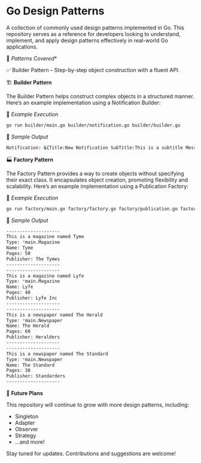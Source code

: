# Go Design Patterns

A collection of commonly used design patterns implemented in Go. This repository serves as a reference for developers looking to understand, implement, and apply design patterns effectively in real-world Go applications.

🚀 *Patterns Covered**

✅ Builder Pattern – Step-by-step object construction with a fluent API.

🏗 **Builder Pattern**

The Builder Pattern helps construct complex objects in a structured manner. Here’s an example implementation using a Notification Builder:

📌 *Example Execution*

```bash
go run builder/main.go builder/notification.go builder/builder.go
```

📜 *Sample Output*

```bash
Notification: &{Title:New Notification SubTitle:This is a subtitle Message:This is a basic notification Image:image.jpg Icon:icon.png Priority:5 Type:alert}
```

🏭 **Factory Pattern**

The Factory Pattern provides a way to create objects without specifying their exact class. It encapsulates object creation, promoting flexibility and scalability. Here’s an example implementation using a Publication Factory:

📌 *Example Execution*

```bash
go run factory/main.go factory/factory.go factory/publication.go factory/newspaper.go factory/magazine.go
```

📜 *Sample Output*

```bash
--------------------
This is a magazine named Tyme
Type: *main.Magazine
Name: Tyme
Pages: 50
Publisher: The Tymes
--------------------
--------------------
This is a magazine named Lyfe
Type: *main.Magazine
Name: Lyfe
Pages: 40
Publisher: Lyfe Inc
--------------------
--------------------
This is a newspaper named The Herald
Type: *main.Newspaper
Name: The Herald
Pages: 60
Publisher: Heralders
--------------------
--------------------
This is a newspaper named The Standard
Type: *main.Newspaper
Name: The Standard
Pages: 30
Publisher: Standarders
--------------------
```

📌 **Future Plans**

This repository will continue to grow with more design patterns, including:
- Singleton
- Adapter
- Observer
- Strategy
- …and more!

Stay tuned for updates. Contributions and suggestions are welcome!